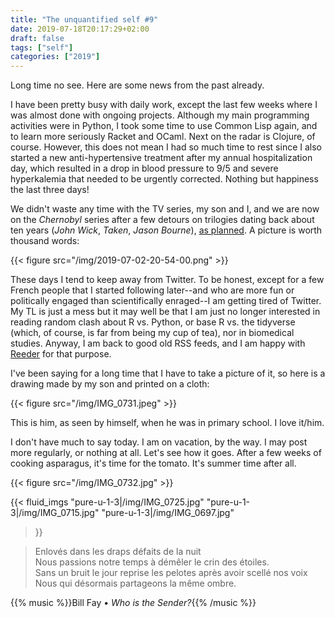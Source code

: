 ```yaml
---
title: "The unquantified self #9"
date: 2019-07-18T20:17:29+02:00
draft: false
tags: ["self"]
categories: ["2019"]
---
```


Long time no see. Here are some news from the past already.

I have been pretty busy with daily work, except the last few weeks where I was almost done with ongoing projects. Although my main programming activities were in Python, I took some time to use Common Lisp again, and to learn more seriously Racket and OCaml. Next on the radar is Clojure, of course. However, this does not mean I had so much time to rest since I also started a new anti-hypertensive treatment after my annual hospitalization day, which resulted in a drop in blood pressure to 9/5 and severe hyperkalemia that needed to be urgently corrected. Nothing but happiness the last three days!

We didn't waste any time with the TV series, my son and I, and we are now on the _Chernobyl_ series after a few detours on trilogies dating back about ten years (_John Wick_, _Taken_, _Jason Bourne_), [as planned](/post/unquantified-self-006/). A picture is worth thousand words:

{{< figure src="/img/2019-07-02-20-54-00.png" >}}

These days I tend to keep away from Twitter. To be honest, except for a few French people that I started following later--and who are more fun or politically engaged than scientifically enraged--I am getting tired of Twitter. My TL is just a mess but it may well be that I am just no longer interested in reading random clash about R vs. Python, or base R vs. the tidyverse (which, of course, is far from being my cup of tea), nor in biomedical studies. Anyway, I am back to good old RSS feeds, and I am happy with [Reeder](/post/reeder-app/) for that purpose.

I've been saying for a long time that I have to take a picture of it, so here is a drawing made by my son and printed on a cloth:

{{< figure src="/img/IMG_0731.jpeg" >}}

This is him, as seen by himself, when he was in primary school. I love it/him.

I don't have much to say today. I am on vacation, by the way. I may post more regularly, or nothing at all. Let's see how it goes. After a few weeks of cooking asparagus, it's time for the tomato. It's summer time after all.

{{< figure src="/img/IMG_0732.jpg" >}}

{{< fluid_imgs
  "pure-u-1-3|/img/IMG_0725.jpg"
  "pure-u-1-3|/img/IMG_0715.jpg"
  "pure-u-1-3|/img/IMG_0697.jpg"
>}}

> Enlovés dans les draps défaits de la nuit<br>
> Nous passions notre temps à démêler le crin des étoiles.<br>
> Sans un bruit le jour reprise les pelotes après avoir scellé nos voix<br>
> Nous qui désormais partageons la même ombre.

{{% music %}}Bill Fay • _Who is the Sender?_{{% /music %}}
